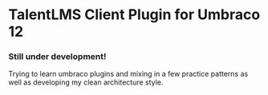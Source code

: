 # TalentLMS Client Plugin for Umbraco 12
### Still under development!
Trying to learn umbraco plugins and mixing in a few practice patterns as well as developing my clean architecture style.

